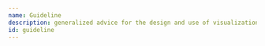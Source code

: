 ```yaml
---
name: Guideline
description: generalized advice for the design and use of visualizations and visualization tech-niques, including theoretical and practical evidence to challenge an existing (design) guideline
id: guideline
---
```


